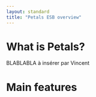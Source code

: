 ```yaml
---
layout: standard
title: "Petals ESB overview"
---  
```


# <a id="what-is-it"></a>What is Petals?

BLABLABLA à insérer par Vincent

# <a id="features"></a>Main features

